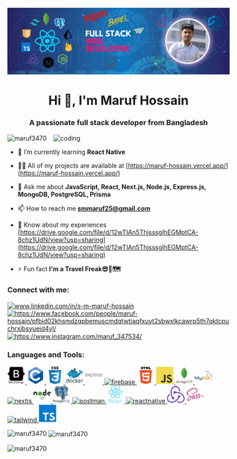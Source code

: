 ![logo](https://github.com/MARUF3470/MARUF3470/blob/main/Linkedin_Cover_Picture.png)
<h1 align="center">Hi 👋, I'm Maruf Hossain</h1>
<h3 align="center">A passionate full stack developer from Bangladesh</h3>

<img align="right" alt="coding" width="400"  src="https://mir-s3-cdn-cf.behance.net/project_modules/hd/06f21a161921919.63cd7887d0a70.gif" />

<p align="left"> <img src="https://komarev.com/ghpvc/?username=maruf3470&label=Profile%20views&color=0e75b6&style=flat" alt="maruf3470" /> </p>

- 🌱 I’m currently learning **React Native**

- 👨‍💻 All of my projects are available at [https://maruf-hossain.vercel.app/](https://maruf-hossain.vercel.app/)

- 💬 Ask me about **JavaScript, React, Next.js, Node.js, Express.js, MongoDB, PostgreSQL, Prisma**

- 📫 How to reach me **smmaruf25@gmail.com**

- 📄 Know about my experiences [https://drive.google.com/file/d/12wTIAn5ThjsssglhEGMptCA-8chz1UdN/view?usp=sharing](https://drive.google.com/file/d/12wTIAn5ThjsssglhEGMptCA-8chz1UdN/view?usp=sharing)

- ⚡ Fun fact **I'm a Travel Freak😎🧳🗺️**

<h3 align="left">Connect with me:</h3>
<p align="left">
<a href="https://linkedin.com/in/www.linkedin.com/in/s-m-maruf-hossain" target="blank"><img align="center" src="https://raw.githubusercontent.com/rahuldkjain/github-profile-readme-generator/master/src/images/icons/Social/linked-in-alt.svg" alt="www.linkedin.com/in/s-m-maruf-hossain" height="30" width="40" /></a>
<a href="https://fb.com/https://www.facebook.com/people/maruf-hossain/pfbid02khsmdzqpbemuscmdqtwtjaqfxuyt2sbwxlkcawrp5th7qktcpuchrxjbsyueid4yl/" target="blank"><img align="center" src="https://raw.githubusercontent.com/rahuldkjain/github-profile-readme-generator/master/src/images/icons/Social/facebook.svg" alt="https://www.facebook.com/people/maruf-hossain/pfbid02khsmdzqpbemuscmdqtwtjaqfxuyt2sbwxlkcawrp5th7qktcpuchrxjbsyueid4yl/" height="30" width="40" /></a>
<a href="https://instagram.com/https://www.instagram.com/maruf_347534/" target="blank"><img align="center" src="https://raw.githubusercontent.com/rahuldkjain/github-profile-readme-generator/master/src/images/icons/Social/instagram.svg" alt="https://www.instagram.com/maruf_347534/" height="30" width="40" /></a>
</p>

<h3 align="left">Languages and Tools:</h3>
<p align="left"> <a href="https://getbootstrap.com" target="_blank" rel="noreferrer"> <img src="https://raw.githubusercontent.com/devicons/devicon/master/icons/bootstrap/bootstrap-plain-wordmark.svg" alt="bootstrap" width="40" height="40"/> </a> <a href="https://www.cprogramming.com/" target="_blank" rel="noreferrer"> <img src="https://raw.githubusercontent.com/devicons/devicon/master/icons/c/c-original.svg" alt="c" width="40" height="40"/> </a> <a href="https://www.w3schools.com/css/" target="_blank" rel="noreferrer"> <img src="https://raw.githubusercontent.com/devicons/devicon/master/icons/css3/css3-original-wordmark.svg" alt="css3" width="40" height="40"/> </a> <a href="https://www.docker.com/" target="_blank" rel="noreferrer"> <img src="https://raw.githubusercontent.com/devicons/devicon/master/icons/docker/docker-original-wordmark.svg" alt="docker" width="40" height="40"/> </a> <a href="https://expressjs.com" target="_blank" rel="noreferrer"> <img src="https://raw.githubusercontent.com/devicons/devicon/master/icons/express/express-original-wordmark.svg" alt="express" width="40" height="40"/> </a> <a href="https://firebase.google.com/" target="_blank" rel="noreferrer"> <img src="https://www.vectorlogo.zone/logos/firebase/firebase-icon.svg" alt="firebase" width="40" height="40"/> </a> <a href="https://www.w3.org/html/" target="_blank" rel="noreferrer"> <img src="https://raw.githubusercontent.com/devicons/devicon/master/icons/html5/html5-original-wordmark.svg" alt="html5" width="40" height="40"/> </a> <a href="https://developer.mozilla.org/en-US/docs/Web/JavaScript" target="_blank" rel="noreferrer"> <img src="https://raw.githubusercontent.com/devicons/devicon/master/icons/javascript/javascript-original.svg" alt="javascript" width="40" height="40"/> </a> <a href="https://www.mongodb.com/" target="_blank" rel="noreferrer"> <img src="https://raw.githubusercontent.com/devicons/devicon/master/icons/mongodb/mongodb-original-wordmark.svg" alt="mongodb" width="40" height="40"/> </a> <a href="https://www.mysql.com/" target="_blank" rel="noreferrer"> <img src="https://raw.githubusercontent.com/devicons/devicon/master/icons/mysql/mysql-original-wordmark.svg" alt="mysql" width="40" height="40"/> </a> <a href="https://nextjs.org/" target="_blank" rel="noreferrer"> <img src="https://cdn.worldvectorlogo.com/logos/nextjs-2.svg" alt="nextjs" width="40" height="40"/> </a> <a href="https://nodejs.org" target="_blank" rel="noreferrer"> <img src="https://raw.githubusercontent.com/devicons/devicon/master/icons/nodejs/nodejs-original-wordmark.svg" alt="nodejs" width="40" height="40"/> </a> <a href="https://www.postgresql.org" target="_blank" rel="noreferrer"> <img src="https://raw.githubusercontent.com/devicons/devicon/master/icons/postgresql/postgresql-original-wordmark.svg" alt="postgresql" width="40" height="40"/> </a> <a href="https://postman.com" target="_blank" rel="noreferrer"> <img src="https://www.vectorlogo.zone/logos/getpostman/getpostman-icon.svg" alt="postman" width="40" height="40"/> </a> <a href="https://reactjs.org/" target="_blank" rel="noreferrer"> <img src="https://raw.githubusercontent.com/devicons/devicon/master/icons/react/react-original-wordmark.svg" alt="react" width="40" height="40"/> </a> <a href="https://reactnative.dev/" target="_blank" rel="noreferrer"> <img src="https://reactnative.dev/img/header_logo.svg" alt="reactnative" width="40" height="40"/> </a> <a href="https://redux.js.org" target="_blank" rel="noreferrer"> <img src="https://raw.githubusercontent.com/devicons/devicon/master/icons/redux/redux-original.svg" alt="redux" width="40" height="40"/> </a> <a href="https://sass-lang.com" target="_blank" rel="noreferrer"> <img src="https://raw.githubusercontent.com/devicons/devicon/master/icons/sass/sass-original.svg" alt="sass" width="40" height="40"/> </a> <a href="https://tailwindcss.com/" target="_blank" rel="noreferrer"> <img src="https://www.vectorlogo.zone/logos/tailwindcss/tailwindcss-icon.svg" alt="tailwind" width="40" height="40"/> </a> <a href="https://www.typescriptlang.org/" target="_blank" rel="noreferrer"> <img src="https://raw.githubusercontent.com/devicons/devicon/master/icons/typescript/typescript-original.svg" alt="typescript" width="40" height="40"/> </a> </p>

<p><img align="left" src="https://github-readme-stats.vercel.app/api/top-langs?username=maruf3470&show_icons=true&locale=en&layout=compact" alt="maruf3470" /></p>

<p>&nbsp;<img align="center" src="https://github-readme-stats.vercel.app/api?username=maruf3470&show_icons=true&locale=en" alt="maruf3470" /></p>

<p><img align="center" src="https://github-readme-streak-stats.herokuapp.com/?user=maruf3470&" alt="maruf3470" /></p>
